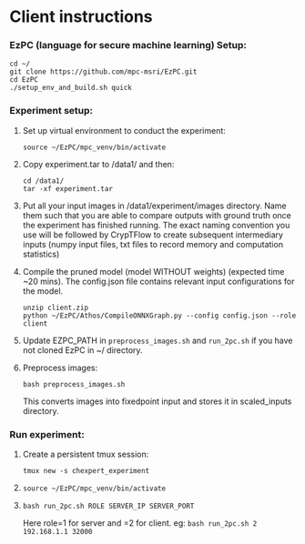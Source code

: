 # Client instructions

### EzPC (language for secure machine learning) Setup:
```
cd ~/
git clone https://github.com/mpc-msri/EzPC.git
cd EzPC
./setup_env_and_build.sh quick
```

### Experiment setup:
1. Set up virtual environment to conduct the experiment:
   ```
   source ~/EzPC/mpc_venv/bin/activate
   ```
2. Copy experiment.tar to /data1/ and then:
	```
    cd /data1/
	tar -xf experiment.tar
	```
3. Put all your input images in /data1/experiment/images directory. Name them such that you are able to compare outputs with ground truth once the experiment has finished running. The exact naming convention you use will be followed by CrypTFlow to create subsequent intermediary inputs (numpy input files, txt files to record memory and computation statistics)

4. Compile the pruned model (model WITHOUT weights) (expected time ~20 mins). The config.json file contains relevant input configurations for the model.
   ```
   unzip client.zip
   python ~/EzPC/Athos/CompileONNXGraph.py --config config.json --role client
   ```
5. Update EZPC_PATH in ```preprocess_images.sh``` and ```run_2pc.sh``` if you have not cloned EzPC in ~/ directory.

6. Preprocess images:
	```
   bash preprocess_images.sh
   ```
   This converts images into fixedpoint input and stores it in scaled_inputs directory.

### Run experiment:
1. Create a persistent tmux session: 
   ```
   tmux new -s chexpert_experiment
   ```
2. 
   ```
   source ~/EzPC/mpc_venv/bin/activate
   ```
3.
   ```
   bash run_2pc.sh ROLE SERVER_IP SERVER_PORT
   ```
   Here role=1 for server and =2 for client. eg: ```bash run_2pc.sh 2 192.168.1.1 32000```
